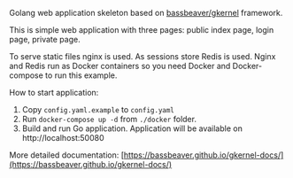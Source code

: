 Golang web application skeleton based on [bassbeaver/gkernel](https://github.com/bassbeaver/gkernel) framework.

This is simple web application with three pages: public index page, login page, private page.

To serve static files nginx is used. As sessions store Redis is used. Nginx and Redis run as Docker containers so you need
Docker and Docker-compose to run this example. 

How to start application:
1. Copy `config.yaml.example` to `config.yaml`
2. Run `docker-compose up -d` from `./docker` folder.
3. Build and run Go application. Application will be available on http://localhost:50080

More detailed documentation: [https://bassbeaver.github.io/gkernel-docs/](https://bassbeaver.github.io/gkernel-docs/)